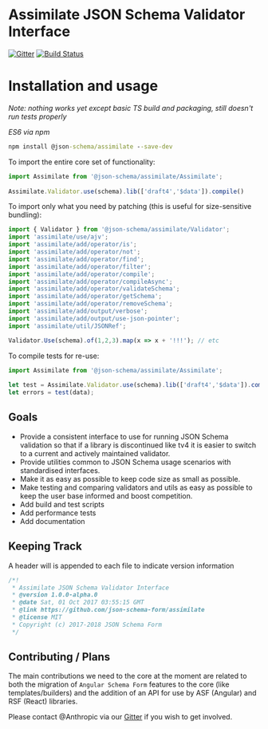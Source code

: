 # Assimilate JSON Schema Validator Interface
[![Gitter](https://img.shields.io/badge/GITTER-JOIN%20CHAT%20%E2%86%92-ff69b4.svg?style=flat-square)](https://gitter.im/json-schema-form/assimilate?utm_source=badge&utm_medium=badge&utm_campaign=pr-badge&utm_content=badge)
[![Build Status](https://travis-ci.org/json-schema-form/assimilate.svg?branch=development)](https://travis-ci.org/json-schema-form/assimilate)

Installation and usage
===================================
*Note: nothing works yet except basic TS build and packaging, still doesn't run tests properly*

*ES6 via npm*
```cmd
npm install @json-schema/assimilate --save-dev
```

To import the entire core set of functionality:
```javascript
import Assimilate from '@json-schema/assimilate/Assimilate';
 
Assimilate.Validator.use(schema).lib(['draft4','$data']).compile()
```

To import only what you need by patching (this is useful for size-sensitive bundling):
```javascript
import { Validator } from '@json-schema/assimilate/Validator';
import 'assimilate/use/ajv';
import 'assimilate/add/operator/is';
import 'assimilate/add/operator/not';
import 'assimilate/add/operator/find';
import 'assimilate/add/operator/filter';
import 'assimilate/add/operator/compile';
import 'assimilate/add/operator/compileAsync';
import 'assimilate/add/operator/validateSchema';
import 'assimilate/add/operator/getSchema';
import 'assimilate/add/operator/removeSchema';
import 'assimilate/add/output/verbose';
import 'assimilate/add/output/use-json-pointer';
import 'assimilate/util/JSONRef';

Validator.Use(schema).of(1,2,3).map(x => x + '!!!'); // etc 
```
To compile tests for re-use:
```javascript
import Assimilate from '@json-schema/assimilate/Assimilate';
 
let test = Assimilate.Validator.use(schema).lib(['draft4','$data']).compile(path);
let errors = test(data);
```

## Goals
- Provide a consistent interface to use for running JSON Schema validation so that if
  a library is discontinued like tv4 it is easier to switch to a current and actively 
  maintained validator.
- Provide utilities common to JSON Schema usage scenarios with standardised interfaces.
- Make it as easy as possible to keep code size as small as possible.
- Make testing and comparing validators and utils as easy as possible to keep the user 
  base informed and boost competition.
- Add build and test scripts
- Add performance tests
- Add documentation


## Keeping Track
A header will is appended to each file to indicate version information

```javascript
/*!
 * Assimilate JSON Schema Validator Interface
 * @version 1.0.0-alpha.0
 * @date Sat, 01 Oct 2017 03:55:15 GMT
 * @link https://github.com/json-schema-form/assimilate
 * @license MIT
 * Copyright (c) 2017-2018 JSON Schema Form
 */
```

## Contributing / Plans
The main contributions we need to the core at the moment are related to both the migration
of `Angular Schema Form` features to the core (like templates/builders) and the addition
of an API for use by ASF (Angular) and RSF (React) libraries.

Please contact @Anthropic via our [Gitter](https://gitter.im/json-schema-form/angular-schema-form) if you wish to get involved.
